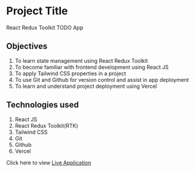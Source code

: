 # Project Title
React Redux Toolkit TODO App

## Objectives
1) To learn state management using React Redux Toolkit  
2) To become familiar with frontend development using React JS  
3) To apply Tailwind CSS properties in a project  
4) To use Git and Github for version control and assist in app deployment  
5) To learn and understand project deployment using Vercel

## Technologies used  
1) React JS  
2) React Redux Toolkit(RTK)  
3) Tailwind CSS  
4) Git  
5) Github  
6) Vercel

Click here to view [Live Application](https://redux-toolkit-todo-psi.vercel.app/)
